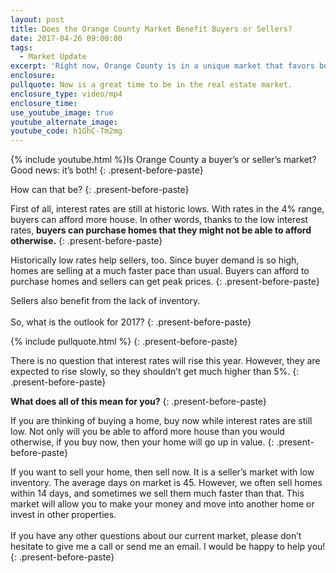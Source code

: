 ```yaml
---
layout: post
title: Does the Orange County Market Benefit Buyers or Sellers?
date: 2017-04-26 09:00:00
tags:
  - Market Update
excerpt: 'Right now, Orange County is in a unique market that favors both buyers and sellers. I’ll go over a few details that you need to know about this market today.'
enclosure:
pullquote: Now is a great time to be in the real estate market.
enclosure_type: video/mp4
enclosure_time:
use_youtube_image: true
youtube_alternate_image:
youtube_code: h1GhC-Tm2mg
---
```



{% include youtube.html %}Is Orange County a buyer’s or seller’s market? Good news: it’s both!
{: .present-before-paste}

How can that be?
{: .present-before-paste}

First of all, interest rates are still at historic lows. With rates in the 4% range, buyers can afford more house. In other words, thanks to the low interest rates, **buyers can purchase homes that they might not be able to afford otherwise.**
{: .present-before-paste}

Historically low rates help sellers, too. Since buyer demand is so high, homes are selling at a much faster pace than usual. Buyers can afford to purchase homes and sellers can get peak prices.
{: .present-before-paste}

Sellers also benefit from the lack of inventory.
<br>
<br>So, what is the outlook for 2017?
{: .present-before-paste}

{% include pullquote.html %}
{: .present-before-paste}

There is no question that interest rates will rise this year. However, they are expected to rise slowly, so they shouldn’t get much higher than 5%.
{: .present-before-paste}

**What does all of this mean for you?**
{: .present-before-paste}

If you are thinking of buying a home, buy now while interest rates are still low. Not only will you be able to afford more house than you would otherwise, if you buy now, then your home will go up in value.
{: .present-before-paste}

If you want to sell your home, then sell now. It is a seller’s market with low inventory. The average days on market is 45. However, we often sell homes within 14 days, and sometimes we sell them much faster than that. This market will allow you to make your money and move into another home or invest in other properties.
<br>
<br>If you have any other questions about our current market, please don’t hesitate to give me a call or send me an email. I would be happy to help you!
{: .present-before-paste}